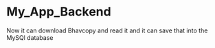 # My_App_Backend
Now it can download Bhavcopy and read it and it can save that into the MySQl database
